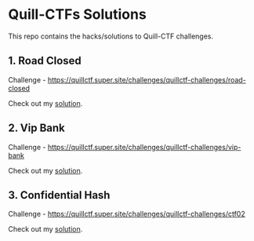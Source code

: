 # Quill-CTFs Solutions

This repo contains the hacks/solutions to Quill-CTF challenges.

## 1. Road Closed

Challenge - https://quillctf.super.site/challenges/quillctf-challenges/road-closed

Check out my [solution](../road-closed).


## 2. Vip Bank

Challenge - https://quillctf.super.site/challenges/quillctf-challenges/vip-bank

Check out my [solution](../vip-bank).


## 3. Confidential Hash

Challenge - https://quillctf.super.site/challenges/quillctf-challenges/ctf02

Check out my [solution](../confidential-hash).

